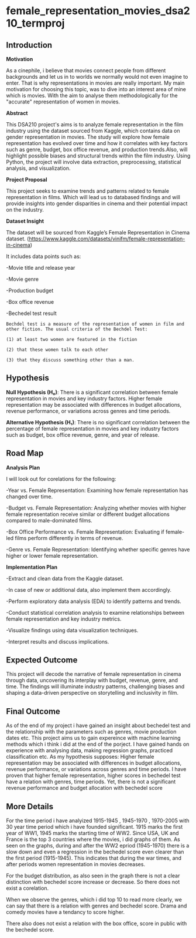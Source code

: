 # female_representation_movies_dsa210_termproj
**Introduction**
------------------------------------------------------------------------------------------------------------------------------------------------------------------------------
**Motivation**

As a cinephile, i believe that movies connect people from different backgrounds and let us in to worlds we normally would not even imagine to enter. That is why representations in movies are really important. My main motivation for choosing this topic, was to dive into an interest area of mine which is movies. With the aim to analyse them methodologically for the "accurate" representation of women in movies. 


**Abstract**

This DSA210 project's aims is to analyze female representation in the film industry using the dataset sourced from Kaggle, which contains data on gender representation in movies. The study will explore how female representation has evolved over time and how it correlates with key factors such as genre, budget, box office revenue, and production trends.Also, will highlight possible biases and structural trends within the film industry. Using Python, the project will involve data extraction, preprocessing, statistical analysis, and visualization.

**Project Proposal**

This project seeks to examine trends and patterns related to female representation in films. Which will lead us to databased findings and will provide insights into gender disparities in cinema and their potential impact on the industry. 


**Dataset Insight**

The dataset will be sourced from Kaggle’s Female Representation in Cinema dataset. (https://www.kaggle.com/datasets/vinifm/female-representation-in-cinema)

It includes data points such as:

-Movie title and release year

-Movie genre

-Production budget

-Box office revenue

-Bechedel test result

    Bechdel test is a measure of the representation of women in film and other fiction. The usual criteria of the Bechdel Test:

    (1) at least two women are featured in the fiction
 
    (2) that these women talk to each other

    (3) that they discuss something other than a man.


**Hypothesis**
------------------------------------------------------------------------------------------------------------------------------------------------------------------------
**Null Hypothesis (H₀)**: There is a significant correlation between female representation in movies and key industry factors. Higher female representation may be associated with differences in budget allocations, revenue performance, or variations across genres and time periods.



**Alternative Hypothesis (H₁)**: There is no significant correlation between the percentage of female representation in movies and key industry factors such as budget, box office revenue, genre, and year of release. 



**Road Map**
---------------------------------------------------
**Analysis Plan**

I will look out for corelations for the following:

-Year vs. Female Representation: Examining how female representation has changed over time.

-Budget vs. Female Representation: Analyzing whether movies with higher female representation receive similar or different budget allocations compared to male-dominated films.

-Box Office Performance vs. Female Representation: Evaluating if female-led films perform differently in terms of revenue.

-Genre vs. Female Representation: Identifying whether specific genres have higher or lower female representation.


**Implementation Plan**

-Extract and clean data from the Kaggle dataset.

-In case of new or additional data, also implement them accordingly.

-Perform exploratory data analysis (EDA) to identify patterns and trends.

-Conduct statistical correlation analysis to examine relationships between female representation and key industry metrics.

-Visualize findings using data visualization techniques.

-Interpret results and discuss implications.

**Expected Outcome**
----------------------------------------------------------------------------------------------------------

This project will decode the narrative of female representation in cinema through data, uncovering its interplay with budget, revenue, genre, and time. The findings will illuminate industry patterns, challenging biases and shaping a data-driven perspective on storytelling and inclusivity in film.

**Final Outcome** 
-------------------------------------------------------------------------------------------------------------
As of the end of my project i have gained an insight about bechedel test and the relationship with the parameters such as genres, movie production dates etc.
This project aims us to gain expereince with machine learning methods which i think i did at the end of the porject. I have gained hands on experience with analysing data, making regression graphs, practiced classification etc. As my hypothesis supposes: Higher female representation may be associated with differences in budget allocations, revenue performance, or variations across genres and time periods. I have proven that higher female representation, higher scores in bechedel test have a relation with genres, time periods. Yet, there is not a significant revenue performance and budget allocation with bechedel score

**More Details**
------------------------------------------------------------------------------------------------------------------
For the time period i have analyized 1915-1945 , 1945-1970 , 1970-2005 with 30 year time period which i have founded significant. 1915 marks the first year of WW1, 1945 marks the starting time of WW2. Since USA, UK and France is the top 3 countries where the movies, i did graphs of them. As seen on the graphs, during and after the WW2 epriod (1945-1970) there is a slow down and even a regression in the bechedel score even clearer than the first period (1915-1945). This indicates that during the war times, and after periods women representation in movies decreases.

For the budget distribution, as also seen in the graph there is not a clear distinction with bechedel score increase or decrease. So there does not exist a corelation.

When we observe the genres, which i did top 10 to read more clearly, we can say that there is a relation with genres and bechedel score. Drama and comedy movies have a tendancy to score higher.

There also does not exist a relation with the box office, score in public with the bechedel score.


